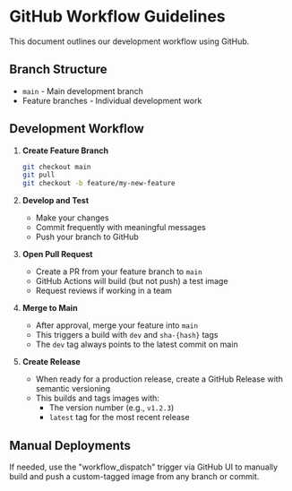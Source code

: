 # GitHub Workflow Guidelines

This document outlines our development workflow using GitHub.

## Branch Structure

- `main` - Main development branch
- Feature branches - Individual development work

## Development Workflow

1. **Create Feature Branch**
   ```bash
   git checkout main
   git pull
   git checkout -b feature/my-new-feature
   ```

2. **Develop and Test**
   - Make your changes
   - Commit frequently with meaningful messages
   - Push your branch to GitHub

3. **Open Pull Request**
   - Create a PR from your feature branch to `main`
   - GitHub Actions will build (but not push) a test image
   - Request reviews if working in a team

4. **Merge to Main**
   - After approval, merge your feature into `main`
   - This triggers a build with `dev` and `sha-{hash}` tags
   - The `dev` tag always points to the latest commit on main

5. **Create Release**
   - When ready for a production release, create a GitHub Release with semantic versioning
   - This builds and tags images with:
     - The version number (e.g., `v1.2.3`)
     - `latest` tag for the most recent release

## Manual Deployments

If needed, use the "workflow_dispatch" trigger via GitHub UI to manually build and push a custom-tagged image from any branch or commit.